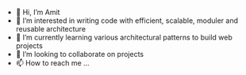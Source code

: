 - 👋 Hi, I’m Amit
- 👀 I’m interested in writing code with efficient, scalable, moduler and reusable architecture
- 🌱 I’m currently learning various architectural patterns to build web projects
- 💞️ I’m looking to collaborate on projects
- 📫 How to reach me ...

<!---
ascse45/ascse45 is a ✨ special ✨ repository because its `README.md` (this file) appears on your GitHub profile.
You can click the Preview link to take a look at your changes.
--->
